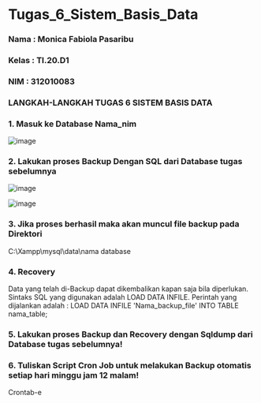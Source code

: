 # Tugas_6_Sistem_Basis_Data

### Nama  : Monica Fabiola Pasaribu
### Kelas : TI.20.D1
### NIM   : 312010083

### LANGKAH-LANGKAH TUGAS 6 SISTEM BASIS DATA 

### 1. Masuk ke Database Nama_nim
![image](https://user-images.githubusercontent.com/101724604/172102124-18a32cfa-cd8a-4122-a38f-3ae0c41bede4.png)

### 2. Lakukan proses Backup Dengan SQL dari Database tugas sebelumnya
![image](https://user-images.githubusercontent.com/101724604/175054079-fc528f9b-8364-40d9-b3e1-9fcd13c6307d.png)

![image](https://user-images.githubusercontent.com/101724604/175053994-a8c1551b-2fe2-4d5b-a80d-6d502f0091a0.png)

### 3. Jika proses berhasil maka akan muncul file backup pada Direktori
C:\Xampp\mysql\data\nama database
### 4. Recovery
Data yang telah di-Backup dapat dikembalikan kapan saja bila diperlukan. Sintaks SQL yang digunakan adalah LOAD DATA INFILE. Perintah yang dijalankan adalah :
LOAD DATA INFILE 'Nama_backup_file' INTO TABLE nama_table;
### 5. Lakukan proses Backup dan Recovery dengan Sqldump dari Database tugas sebelumnya!
### 6. Tuliskan Script Cron Job untuk melakukan Backup otomatis setiap hari minggu jam 12 malam!
Crontab-e

